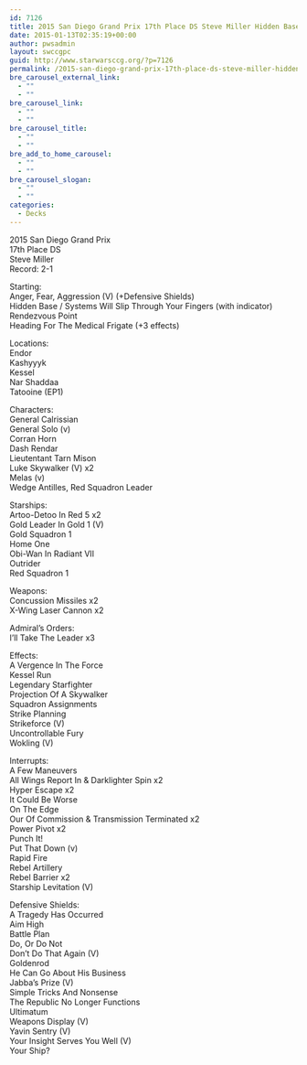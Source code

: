 ```yaml
---
id: 7126
title: 2015 San Diego Grand Prix 17th Place DS Steve Miller Hidden Base
date: 2015-01-13T02:35:19+00:00
author: pwsadmin
layout: swccgpc
guid: http://www.starwarsccg.org/?p=7126
permalink: /2015-san-diego-grand-prix-17th-place-ds-steve-miller-hidden-base/
bre_carousel_external_link:
  - ""
  - ""
bre_carousel_link:
  - ""
  - ""
bre_carousel_title:
  - ""
  - ""
bre_add_to_home_carousel:
  - ""
  - ""
bre_carousel_slogan:
  - ""
  - ""
categories:
  - Decks
---
```

2015 San Diego Grand Prix  
17th Place DS  
Steve Miller  
Record: 2-1

Starting:  
Anger, Fear, Aggression (V) (+Defensive Shields)  
Hidden Base / Systems Will Slip Through Your Fingers (with indicator)  
Rendezvous Point  
Heading For The Medical Frigate (+3 effects)

Locations:  
Endor  
Kashyyyk  
Kessel  
Nar Shaddaa  
Tatooine (EP1)

Characters:  
General Calrissian  
General Solo (v)  
Corran Horn  
Dash Rendar  
Lieutentant Tarn Mison  
Luke Skywalker (V) x2  
Melas (v)  
Wedge Antilles, Red Squadron Leader

Starships:  
Artoo-Detoo In Red 5 x2  
Gold Leader In Gold 1 (V)  
Gold Squadron 1  
Home One  
Obi-Wan In Radiant VII  
Outrider  
Red Squadron 1

Weapons:  
Concussion Missiles x2  
X-Wing Laser Cannon x2

Admiral&#8217;s Orders:  
I&#8217;ll Take The Leader x3

Effects:  
A Vergence In The Force  
Kessel Run  
Legendary Starfighter  
Projection Of A Skywalker  
Squadron Assignments  
Strike Planning  
Strikeforce (V)  
Uncontrollable Fury  
Wokling (V)

Interrupts:  
A Few Maneuvers  
All Wings Report In & Darklighter Spin x2  
Hyper Escape x2  
It Could Be Worse  
On The Edge  
Our Of Commission & Transmission Terminated x2  
Power Pivot x2  
Punch It!  
Put That Down (v)  
Rapid Fire  
Rebel Artillery  
Rebel Barrier x2  
Starship Levitation (V)

Defensive Shields:  
A Tragedy Has Occurred  
Aim High  
Battle Plan  
Do, Or Do Not  
Don’t Do That Again (V)  
Goldenrod  
He Can Go About His Business  
Jabba&#8217;s Prize (V)  
Simple Tricks And Nonsense  
The Republic No Longer Functions  
Ultimatum  
Weapons Display (V)  
Yavin Sentry (V)  
Your Insight Serves You Well (V)  
Your Ship?